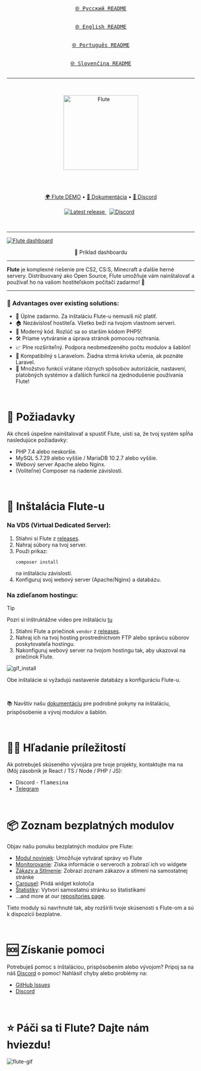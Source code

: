 <div align="center">
  
[<kbd><br>🌐 Русский README<br><br></kbd>](./README_RU.md)
[<kbd><br>🌐 English README<br><br></kbd>](./README.md)
[<kbd><br>🌐 Português README<br><br></kbd>](./README_BR.md)
[<kbd><br>🌐 Slovenčina README<br><br></kbd>](./README_SK.md)
</div>

<hr />
&nbsp;
<p align="center">
  <a href="https://flute-cms.com" target="_blank">
    <img src="https://github.com/Flute-CMS/cms/assets/62756604/af601b07-7ec6-45df-8a03-592d362a4a0c" alt="Flute" width="200px">
  </a>
</p>
&nbsp;

<br />
<br />
<p align="center">
  <a href="https://demo.flute-cms.com">🌍 Flute DEMO</a> •
    <a href="https://docs.flute-cms.com">📖 Dokumentácia</a> •
    <a href="https://discord.gg/BcBMeVJJsd">💬 Discord</a>
    <br /><br />
   <a href="https://github.com/Flute-CMS/cms/releases">
        <img src="https://img.shields.io/github/release/Flute-CMS/cms.svg" alt="Latest release" />
    </a>
  &nbsp;
  <a href="https://discord.gg/BcBMeVJJsd"><img alt="Discord" src="https://img.shields.io/discord/869991184968323092?label=Discord&color=7289da&style=flat-square" /></a>
  &nbsp;
</p>
&nbsp;

<hr />

<a href="https://demo.flute-cms.com">
  <img src="https://github.com/Flute-CMS/cms/assets/62756604/f117eb2a-2ecb-45cd-b2b8-c54ac98897d7" alt="Flute dashboard"/>

</a>
<p align="center">
  👀 Príklad dashboardu
</p>

<hr />
<b>Flute</b> je komplexné riešenie pre CS2, CS:S, Minecraft a ďalšie herné servery. Distribuovaný ako Open Source, Flute umožňuje vám nainštalovať a používať ho na vašom hostiteľskom počítači zadarmo! 🎉

<hr />

<h3>🚀 Advantages over existing solutions:</h3>
<ul>
  <li>💯 Úplne zadarmo. Za inštaláciu Flute-u nemusíš nič platiť.</li>
  <li>🏠 Nezávislosť hostiteľa. Všetko beží na tvojom vlastnom serveri.</li>
  <li>🌟 Moderný kód. Rozlúč sa so starším kódom PHP5!</li>
  <li>🛠️ Priame vytváranie a úprava stránok pomocou rozhrania.</li>
  <li>📈 Plne rozšíriteľný. Podpora neobmedzeného počtu modulov a šablón!</li>
  <li>🔗 Kompatibilný s Laravelom. Žiadna strmá krivka učenia, ak poznáte Laravel.</li>
  <li>🔧 Množstvo funkcií vrátane rôznych spôsobov autorizácie, nastavení, platobných systémov a ďalších funkcií na zjednodušenie používania Flute!</li>
</ul>

&nbsp;

# 💼 Požiadavky

Ak chceš úspešne nainštalovať a spustiť Flute, uisti sa, že tvoj systém spĺňa nasledujúce požiadavky:
- PHP 7.4 alebo neskoršie.
- MySQL 5.7.29 alebo vyššie / MariaDB 10.2.7 alebo vyššie.
- Webový server Apache alebo Nginx.
- (Voliteľne) Composer na riadenie závislostí.

&nbsp;

# 🚀 Inštalácia Flute-u

### Na VDS (Virtual Dedicated Server):

1. Stiahni si Flute z [releases](https://github.com/Flute-CMS/cms/releases).
2. Nahraj súbory na tvoj server.
3. Použi príkaz:
   ```
   composer install
   ```
   na inštaláciu závislostí.
4. Konfiguruj svoj webový server (Apache/Nginx) a databázu.
&nbsp;
### Na zdieľanom hostingu:

> [!TIP]
> Pozri si inštruktážne video pre inštaláciu [tu](https://www.youtube.com/watch?v=PCSjl2w7A9k)

1. Stiahni Flute a priečinok `vendor` z [releases](https://github.com/Flute-CMS/cms/releases).
2. Nahraj ich na tvoj hosting prostredníctvom FTP alebo správcu súborov poskytovateľa hostingu.
3. Nakonfiguruj webový server na tvojom hostingu tak, aby ukazoval na priečinok Flute.

![gif_install](https://github.com/Flute-CMS/cms/assets/62756604/62b8a0cb-c7ed-431b-981c-470304c1fbd8)

Obe inštalácie si vyžadujú nastavenie databázy a konfiguráciu Flute-u.

&nbsp;

📚 Navštív našu [dokumentáciu](https://docs.flute-cms.com/docs/what_it) pre podrobné pokyny na inštaláciu, prispôsobenie a vývoj modulov a šablón.

&nbsp;

# 👨‍💻 Hľadanie príležitostí

Ak potrebuješ skúseného vývojára pre tvoje projekty, kontaktujte ma na (Môj zásobník je React / TS / Node / PHP / JS):
- Discord - <kbd>flamesina</kbd>
- [Telegram](https://t.me/flamesina)
  
&nbsp;

# 📦 Zoznam bezplatných modulov

Objav našu ponuku bezplatných modulov pre Flute:
- [Modul noviniek](https://github.com/Flute-CMS/news): Umožňuje vytvárať správy vo Flute
- [Monitorovanie](https://github.com/Flute-CMS/monitoring): Získa informácie o serveroch a zobrazí ich vo widgete
- [Zákazy a Stlmenie](https://github.com/Flute-CMS/BansComms): Zobrazí zoznam zákazov a stlmení na samostatnej stránke
- [Carousel](https://github.com/Flute-CMS/carousel): Pridá widget kolotoča
- [Štatistiky](https://github.com/Flute-CMS/stats): Vytvorí samostatnú stránku so štatistikami
- ...and more at our [repositories page](https://github.com/orgs/Flute-CMS/repositories).

Tieto moduly sú navrhnuté tak, aby rozšírili tvoje skúsenosti s Flute-om a sú k dispozícii bezplatne.

&nbsp;

# 🆘 Získanie pomoci

Potrebuješ pomoc s inštaláciou, prispôsobením alebo vývojom? Pripoj sa na náš [Discord](https://discord.gg/BcBMeVJJsd) o pomoc! Nahlásiť chyby alebo problémy na:
- [GitHub Issues](https://github.com/Flute-CMS/cms/issues)
- [Discord](https://discord.gg/BcBMeVJJsd)

&nbsp;

# ⭐ Páči sa ti Flute? Dajte nám hviezdu!

![flute-gif](https://github.com/Flute-CMS/cms/assets/62756604/87d18227-41ac-4a7d-9210-d46b9fd56049)

